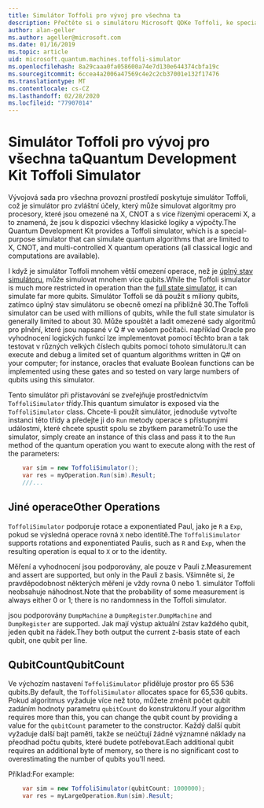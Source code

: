 ```yaml
---
title: Simulátor Toffoli pro vývoj pro všechna ta
description: Přečtěte si o simulátoru Microsoft QDKe Toffoli, ke speciálnímu simulátoru pro každý účel, který je možné použít s miliony qubits.
author: alan-geller
ms.author: ageller@microsoft.com
ms.date: 01/16/2019
ms.topic: article
uid: microsoft.quantum.machines.toffoli-simulator
ms.openlocfilehash: 8a29caaa0fa058600a74e7d130e644374cbfa19c
ms.sourcegitcommit: 6ccea4a2006a47569c4e2c2cb37001e132f17476
ms.translationtype: MT
ms.contentlocale: cs-CZ
ms.lasthandoff: 02/28/2020
ms.locfileid: "77907014"
---
```

# <a name="quantum-development-kit-toffoli-simulator"></a><span data-ttu-id="a2c1f-103">Simulátor Toffoli pro vývoj pro všechna ta</span><span class="sxs-lookup"><span data-stu-id="a2c1f-103">Quantum Development Kit Toffoli Simulator</span></span>

<span data-ttu-id="a2c1f-104">Vývojová sada pro všechna provozní prostředí poskytuje simulátor Toffoli, což je simulátor pro zvláštní účely, který může simulovat algoritmy pro procesory, které jsou omezené na X, CNOT a s více řízenými operacemi X, a to znamená, že jsou k dispozici všechny klasické logiky a výpočty.</span><span class="sxs-lookup"><span data-stu-id="a2c1f-104">The Quantum Development Kit provides a Toffoli simulator, which is a special-purpose simulator that can simulate quantum algorithms that are limited to X, CNOT, and multi-controlled X quantum operations (all classical logic and computations are available).</span></span>

<span data-ttu-id="a2c1f-105">I když je simulátor Toffoli mnohem větší omezení operace, než je [úplný stav simulátoru](xref:microsoft.quantum.machines.full-state-simulator), může simulovat mnohem více qubits.</span><span class="sxs-lookup"><span data-stu-id="a2c1f-105">While the Toffoli simulator is much more restricted in operation than the [full state simulator](xref:microsoft.quantum.machines.full-state-simulator), it can simulate far more qubits.</span></span>
<span data-ttu-id="a2c1f-106">Simulátor Toffoli se dá použít s miliony qubits, zatímco úplný stav simulátoru se obecně omezí na přibližně 30.</span><span class="sxs-lookup"><span data-stu-id="a2c1f-106">The Toffoli simulator can be used with millions of qubits, while the full state simulator is generally limited to about 30.</span></span>
<span data-ttu-id="a2c1f-107">Může spouštět a ladit omezené sady algoritmů pro plnění, které jsou napsané v Q # ve vašem počítači. například Oracle pro vyhodnocení logických funkcí lze implementovat pomocí těchto bran a tak testovat v různých velkých číslech qubits pomocí tohoto simulátoru.</span><span class="sxs-lookup"><span data-stu-id="a2c1f-107">It can execute and debug a limited set of quantum algorithms written in Q# on your computer; for instance, oracles that evaluate Boolean functions can be implemented using these gates and so tested on vary large numbers of qubits using this simulator.</span></span>

<span data-ttu-id="a2c1f-108">Tento simulátor při přístavování se zveřejňuje prostřednictvím `ToffoliSimulator` třídy.</span><span class="sxs-lookup"><span data-stu-id="a2c1f-108">This quantum simulator is exposed via the `ToffoliSimulator` class.</span></span>
<span data-ttu-id="a2c1f-109">Chcete-li použít simulátor, jednoduše vytvořte instanci této třídy a předejte ji do `Run` metody operace s přístupnými událostmi, které chcete spustit spolu se zbytkem parametrů:</span><span class="sxs-lookup"><span data-stu-id="a2c1f-109">To use the simulator, simply create an instance of this class and pass it to the `Run` method of the quantum operation you want to execute along with the rest of the parameters:</span></span>

```csharp
    var sim = new ToffoliSimulator();
    var res = myOperation.Run(sim).Result;
    ///...
```

## <a name="other-operations"></a><span data-ttu-id="a2c1f-110">Jiné operace</span><span class="sxs-lookup"><span data-stu-id="a2c1f-110">Other Operations</span></span>

<span data-ttu-id="a2c1f-111">`ToffoliSimulator` podporuje rotace a exponentiated Paul, jako je `R` a `Exp`, pokud se výsledná operace rovná `X` nebo identitě.</span><span class="sxs-lookup"><span data-stu-id="a2c1f-111">The `ToffoliSimulator` supports rotations and exponentiated Paulis, such as `R` and `Exp`, when the resulting operation is equal to `X` or to the identity.</span></span>

<span data-ttu-id="a2c1f-112">Měření a vyhodnocení jsou podporovány, ale pouze v Pauli `Z`.</span><span class="sxs-lookup"><span data-stu-id="a2c1f-112">Measurement and assert are supported, but only in the Pauli `Z` basis.</span></span>
<span data-ttu-id="a2c1f-113">Všimněte si, že pravděpodobnost některých měření je vždy rovna 0 nebo 1. simulátor Toffoli neobsahuje náhodnost.</span><span class="sxs-lookup"><span data-stu-id="a2c1f-113">Note that the probability of some measurement is always either 0 or 1; there is no randomness in the Toffoli simulator.</span></span>

<span data-ttu-id="a2c1f-114">jsou podporovány `DumpMachine` a `DumpRegister`.</span><span class="sxs-lookup"><span data-stu-id="a2c1f-114">`DumpMachine` and `DumpRegister` are supported.</span></span>
<span data-ttu-id="a2c1f-115">Jak mají výstup aktuální `Z`stav každého qubit, jeden qubit na řádek.</span><span class="sxs-lookup"><span data-stu-id="a2c1f-115">They both output the current `Z`-basis state of each qubit, one qubit per line.</span></span>

## <a name="qubitcount"></a><span data-ttu-id="a2c1f-116">QubitCount</span><span class="sxs-lookup"><span data-stu-id="a2c1f-116">QubitCount</span></span>

<span data-ttu-id="a2c1f-117">Ve výchozím nastavení `ToffoliSimulator` přiděluje prostor pro 65 536 qubits.</span><span class="sxs-lookup"><span data-stu-id="a2c1f-117">By default, the `ToffoliSimulator` allocates space for 65,536 qubits.</span></span>
<span data-ttu-id="a2c1f-118">Pokud algoritmus vyžaduje více než toto, můžete změnit počet qubit zadáním hodnoty parametru `qubitCount` do konstruktoru.</span><span class="sxs-lookup"><span data-stu-id="a2c1f-118">If your algorithm requires more than this, you can change the qubit count by providing a value for the `qubitCount` parameter to the constructor.</span></span>
<span data-ttu-id="a2c1f-119">Každý další qubit vyžaduje další bajt paměti, takže se neúčtují žádné významné náklady na přeodhad počtu qubits, které budete potřebovat.</span><span class="sxs-lookup"><span data-stu-id="a2c1f-119">Each additional qubit requires an additional byte of memory, so there is no significant cost to overestimating the number of qubits you'll need.</span></span>

<span data-ttu-id="a2c1f-120">Příklad:</span><span class="sxs-lookup"><span data-stu-id="a2c1f-120">For example:</span></span>

```csharp
    var sim = new ToffoliSimulator(qubitCount: 1000000);
    var res = myLargeOperation.Run(sim).Result;
```
